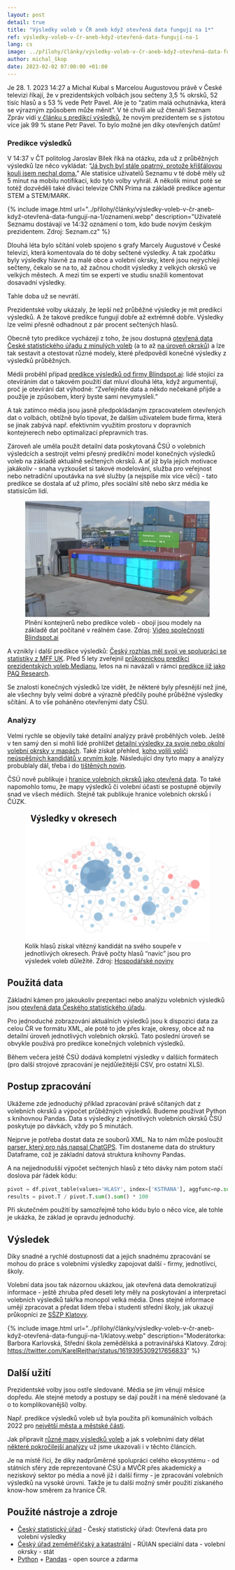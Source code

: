 ```yaml
---
layout: post
detail: true
title: "Výsledky voleb v ČR aneb když otevřená data fungují na 1*"
ref: výsledky-voleb-v-čr-aneb-když-otevřená-data-fungují-na-1
lang: cs
image: ../přílohy/články/výsledky-voleb-v-čr-aneb-když-otevřená-data-fungují-na-1/main.webp
author: michal_škop
date: 2023-02-02 07:00:00 +01:00
---
```

Je 28. 1. 2023 14:27 a Michal Kubal s Marcelou Augustovou právě v České televizi říkají, že v prezidentských volbách jsou sečteny 3,5 % okrsků, 52 tisíc hlasů a s 53 % vede Petr Pavel. Ale je to “zatím malá ochutnávka, která se výrazným způsobem může měnit”. V té chvíli ale už čtenáři Seznam Zpráv vidí [v článku s predikcí výsledků][link_sz], že novým prezidentem se s jistotou více jak 99 % stane Petr Pavel. To bylo možné jen díky otevřených datům!

<!--more-->
### Predikce výsledků

V 14:37 v ČT politolog Jaroslav Bílek říká na otázku, zda už z průběžných výsledků lze něco vykládat: “[Já bych byl stále opatrný, protože křišťálovou kouli jsem nechal doma.][link_jarda]” Ale statisíce uživatelů Seznamu v té době měly už 5 minut na mobilu notifikaci, kdo tyto volby vyhrál. A několik minut poté se totéž dozvěděli také diváci televize CNN Prima na základě predikce agentur STEM a STEM/MARK.

{% include image.html url="../přílohy/články/výsledky-voleb-v-čr-aneb-když-otevřená-data-fungují-na-1/oznameni.webp" description="Uživatelé Seznamu dostávají ve 14:32 oznámení o tom, kdo bude novým českým prezidentem. Zdroj: Seznam.cz" %}

Dlouhá léta bylo sčítání voleb spojeno s grafy Marcely Augustové v České televizi, která komentovala do té doby sečtené výsledky. A tak zpočátku byly výsledky hlavně za malé obce a volební okrsky, které jsou nejrychleji sečteny, čekalo se na to, až začnou chodit výsledky z velkých okrsků ve velkých městech. A mezi tím se experti ve studiu snažili komentovat dosavadní výsledky.

Tahle doba už se nevrátí.

Prezidentské volby ukázaly, že lepší než průběžné výsledky je mít predikci výsledků. A že takové predikce fungují dobře až extrémně dobře. Výsledky lze velmi přesně odhadnout z pár procent sečtených hlasů.

Obecně tyto predikce vycházejí z toho, že jsou dostupná [otevřená data České statistického úřadu z minulých voleb][link_csu] (a to až [na úroveň okrsků][link_csu_nkod]) a lze tak sestavit a otestovat různé modely, které předpovědí konečné výsledky z výsledků průběžných.

Médii proběhl případ [predikce výsledků od firmy Blindspot.ai][link_blindspot]: lidé stojící za otevíráním dat o takovém použití dat mluví dlouhá léta, když argumentují, proč je otevírání dat výhodné: “Zveřejněte data a někdo nečekaně přijde a použije je způsobem, který byste sami nevymysleli.”

A tak zatímco média jsou jasně předpokládaným zpracovatelem otevřených dat o volbách, obtížně bylo tipovat, že dalším uživatelem bude firma, která se jinak zabývá např. efektivním využitím prostoru v dopravních kontejnerech nebo optimalizací přepravních tras.

Zároveň ale uměla použít detailní data poskytovaná ČSÚ o volebních výsledcích a sestrojit velmi přesný predikční model konečných výsledků voleb na základě aktuálně sečtených okrsků. A ať již byla jejich motivace jakákoliv - snaha vyzkoušet si takové modelování, služba pro veřejnost nebo netradiční upoutávka na své služby (a nejspíše mix více věcí) - tato predikce se dostala ať už přímo, přes sociální sítě nebo skrz média ke statisícům lidí.

<figure class="text-center">
    <img src="../přílohy/články/výsledky-voleb-v-čr-aneb-když-otevřená-data-fungují-na-1/kontejnery.webp" alt="Plnění kontejnerů nebo predikce voleb - obojí jsou modely na základě dat počítané v reálném čase." class="img-fluid mx-auto d-block">
    <figcaption>Plnění kontejnerů nebo predikce voleb - obojí jsou modely na základě dat počítané v reálném čase. Zdroj: <a href="https://www.youtube.com/watch?v=2H7DXV7B2TU">Video společnosti Blindspot.ai</a></figcaption>
</figure>

A vznikly i další predikce výsledků: [Český rozhlas měl svoji ve spolupráci se statistiky z MFF UK][link_cro]. Před 5 lety zveřejnil [průkopnickou predikci prezidentských voleb Medianu][link_median], letos na ni navázali v rámci [predikce již jako PAQ Research][link_paq].

Se znalostí konečných výsledků lze vidět, že některé byly přesnější než jiné, ale všechny byly velmi dobré a výrazně předčily pouhé průběžné výsledky sčítání. A to vše poháněno otevřenými daty ČSÚ.

### Analýzy
Velmi rychle se objevily také detailní analýzy právě proběhlých voleb. Ještě v ten samý den si mohli lidé prohlížet [detailní výsledky za svoje nebo okolní volební okrsky v mapách][link_sz_mapa]. Také získat přehled, [koho volili voliči neúspěšných kandidátů v prvním kole][link_cro_prechody]. Následující dny tyto mapy a analýzy probublaly dál, třeba i do [tištěných novin][link_hn]. 

ČSÚ nově publikuje i [hranice volebních okrsků jako otevřená data][link_csu_vo]. To také napomohlo tomu, že mapy výsledků či volební účasti se postupně objevily snad ve všech médiích. Stejně tak publikuje hranice volebních okrsků i ČÚZK.

<figure class="text-center">
    <img src="../přílohy/články/výsledky-voleb-v-čr-aneb-když-otevřená-data-fungují-na-1/mapa.webp" alt="Kolik hlasů získal vítězný kandidát na svého soupeře v jednotlivých okresech. Právě počty hlasů “navíc” jsou pro výsledek voleb důležité." class="img-fluid mx-auto d-block">
    <figcaption>Kolik hlasů získal vítězný kandidát na svého soupeře v jednotlivých okresech. Právě počty hlasů “navíc” jsou pro výsledek voleb důležité. Zdroj: <a href="https://domaci.hn.cz/c1-67165760-prezidentsky-vykaz-zisku-a-ztrat-prinasime-mapy-vyher-a-porazek-pavla-a-babise-podle-rozdilu-hlasu">Hospodářské noviny</a></figcaption>
</figure>

## Použitá data
Základní kámen pro jakoukoliv prezentaci nebo analýzu volebních výsledků jsou [otevřená data Českého statistického úřadu][link_csu].

Pro jednoduché zobrazování aktuálních výsledků jsou k dispozici data za celou ČR ve formátu XML, ale poté to jde přes kraje, okresy, obce až na detailní úroveň jednotlivých volebních okrsků. Tato poslední úroveň se obvykle používá pro predikce konečných volebních výsledků.

Během večera ještě ČSÚ dodává kompletní výsledky v dalších formátech (pro další strojové zpracování je nejdůležitější CSV, pro ostatní XLS).

## Postup zpracování
Ukážeme zde jednoduchý příklad zpracování právě sčítaných dat z volebních okrsků a výpočet průběžných výsledků. Budeme používat Python s knihovnou Pandas. Data s výsledky z jednotlivých volebních okrsků ČSÚ poskytuje po dávkách, vždy po 5 minutách.

Nejprve je potřeba dostat data ze souborů XML. Na to nám může posloužit [parser, který pro nás napsal ChatGPS][link_parser]. Tím dostaneme data do struktury Dataframe, což je základní datová struktura knihovny Pandas.

A na nejjednodušší výpočet sečtených hlasů z této dávky nám potom stačí doslova pár řádek kódu:

```python
pivot = df.pivot_table(values='HLASY', index=['KSTRANA'], aggfunc=np.sum)
results = pivot.T / pivot.T.sum().sum() * 100
```

Při skutečném použití by samozřejmě toho kódu bylo o něco více, ale tohle je ukázka, že základ je opravdu jednoduchý.

## Výsledek
Díky snadné a rychlé dostupnosti dat a jejich snadnému zpracování se mohou do práce s volebními výsledky zapojovat další - firmy, jednotlivci, školy. 

Volební data jsou tak názornou ukázkou, jak otevřená data demokratizují informace - ještě zhruba před deseti lety měly na poskytování a interpretaci volebních výsledků takřka monopol velká média. Dnes stejné informace umějí zpracovat a předat lidem třeba i studenti střední školy, jak ukazují průkopníci ze [SŠZP Klatovy][link_klatovy].

{% include image.html url="../přílohy/články/výsledky-voleb-v-čr-aneb-když-otevřená-data-fungují-na-1/klatovy.webp" description="Moderátorka: Barbora Karlovská, Střední škola zemědělská a potravinářská Klatovy. Zdroj:  https://twitter.com/KarelRejthar/status/1619395309217656833" %}

## Další užití
Prezidentské volby jsou ostře sledované. Média se jim věnují měsíce dopředu. Ale stejné metody a postupy se dají použít i na méně sledované (a o to komplikovanější) volby.

Např. predikce výsledků voleb už byla použita při komunálních volbách 2022 pro [největší města a městské části][link_sz_mesta]. 

Jak připravit [různé mapy výsledků voleb][link_data_mapa] a jak s volebními daty dělat [některé pokročilejší analýzy][link_data_anal] už jsme ukazovali i v těchto článcích.

Je na místě říci, že díky nadprůměrné spolupráci celého ekosystému - od státních sféry zde reprezentované ČSÚ a MVČR přes akademický a neziskový sektor po média a nově již i další firmy - je zpracování volebních výsledků na vysoké úrovni. Takže je tu další možný směr použití získaného know-how směrem za hranice ČR.

## Použité nástroje a zdroje
- [Český statistický úřad][link_csu] - Český statistický úřad: Otevřená data pro volební výsledky
- [Český úřad zeměměřičský a katastrální][link_cuzk] - RÚIAN speciální data - volební okrsky - stát
- [Python][link_python] + [Pandas][link_pandas] - open source a zdarma


[link_python]: https://www.python.org/ "Programovací jazyk Python"
[link_pandas]: https://pandas.pydata.org/ "Knihovna Pandas"
[link_data_anal]: https://data.gov.cz/%C4%8Dl%C3%A1nky/volebn%C3%AD-mapa-%C4%8Dr-volby-2021 "Volební mapa ČR - volby 2021"
[link_data_mapa]: https://data.gov.cz/%C4%8Dl%C3%A1nky/mapa-s-v%C3%BDsledky-voleb-po-okrsc%C3%ADch "Mapa s výsledky voleb po okrscích"
[link_sz_mesta]: https://www.seznamzpravy.cz/clanek/volby-komunalni-necekejte-do-noci-vime-kdo-bude-vladnout-v-nejvetsich-mestech-215169 "Praha po nočním sečtení hlasů: Vyhrálo Spolu, SPD v zastupitelstvu"
[link_klatovy]: https://volby.maleskoly.info/ "On-line zpracování volebních výsledků, živé vstupy"
[link_parser]: https://sharegpt.com/c/ners9go "ChatGPS: Parser XML volebních výsledků"
[link_cuzk]: https://data.gov.cz/datov%C3%A1-sada?iri=https%3A%2F%2Fdata.gov.cz%2Fzdroj%2Fdatov%C3%A9-sady%2F00025712%2F885a03d4d6fe73adda96ba9b822680b7 "Národní katalog otevřených dat: RÚIAN speciální data - volební okrsky - stát"
[link_csu_vo]: https://data.gov.cz/datov%C3%A1-sada?iri=https%3A%2F%2Fdata.gov.cz%2Fzdroj%2Fdatov%C3%A9-sady%2F00025593%2F4855a3771ba52691a3d0dd25d0caa35e "Národní katalog otevřených dat: Hranice volebních okrsků 2022"
[link_hn]: https://pbs.twimg.com/media/FntMHxwXEAEd1U-?format=jpg&name=large "HN: výsledky voleb 2023"
[link_cro_prechody]: https://shielded.irozhlas.cz/volby/prelivy-volicu-prezidentske-volby-andrej-babis-petr-pavel-analyza_2301281930_pek "Pavel si jádro voličů z 1. kola udržel. Od Babiše se na 400 tisíc podporovatelů ve finále odvrátilo"
[link_sz_mapa]: https://www.seznamzpravy.cz/clanek/volby-prezidentske-prezidentska-mapa-2023-jak-volili-vasi-sousede-224676 "Prezidentská mapa 2023: Jak volili vaši sousedé"
[link_paq]: https://www.paqresearch.cz/post/predikce-druhe-kolo "Kdo bude prezidentem? PAQ predikuje z průběžných výsledků"
[link_median]: http://showme.median.cz/volby-2018/ "Predikce prezidentských voleb 2018"
[link_cro]: https://www.irozhlas.cz/volby/prezidentske-volby-2023/predikce "Predikce prezidentských voleb"
[link_blindspot]: https://volby.blindspot.ai/ "Předpověd výsledků 2. kola volby prezidenta ČR pomocí umělé inteligence"
[link_csu_nkod]: https://data.gov.cz/datov%C3%A1-sada?iri=https%3A%2F%2Fdata.gov.cz%2Fzdroj%2Fdatov%C3%A9-sady%2F00025593%2F5599a961f577a0f353084f293fe5947b "Národní katalog otevřených dat: Otevřená data pro volební výsledky"
[link_csu]: https://www.volby.cz/opendata/opendata.htm "Otevřená data pro volební výsledky"
[link_stem]: https://cnn.iprima.cz/predikce-cnn-prima-news-znovu-vysla-presne-predpovedela-vitezstvi-petra-pavla-199274 "Predikce CNN Prima NEWS znovu vyšla. Přesně předpověděla vítězství Petra Pavla"
[link_sz]: https://www.seznamzpravy.cz/p/vysledky-voleb/2023/prezidentske-volby/kolo/2/predikce-odhad "Predikce výsledků prezidentských voleb 2023"
[link_jarda]: https://www.ceskatelevize.cz/porady/15496675472-prezidentske-volby/223411033290004/ "Česká televize: Volební studio 14:00" 
